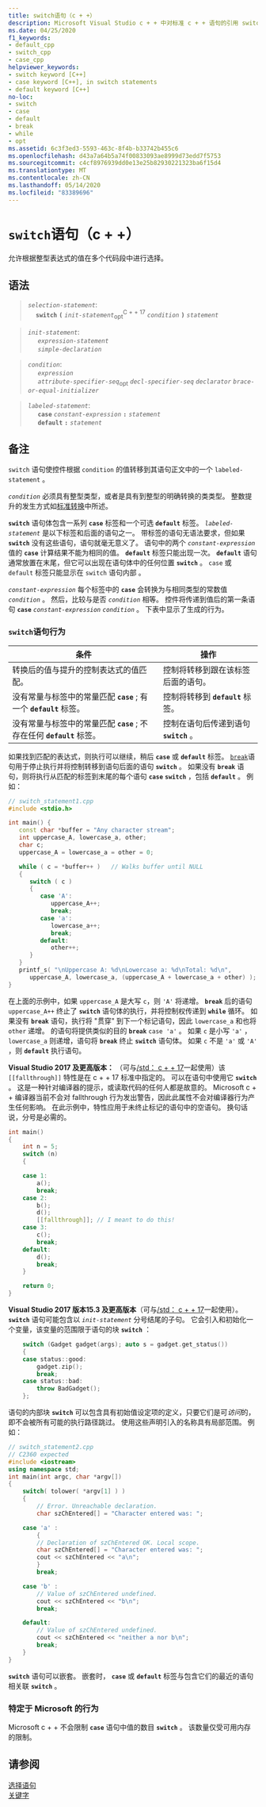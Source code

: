 ```yaml
---
title: switch语句（c + +）
description: Microsoft Visual Studio c + + 中对标准 c + + 语句的引用 switch 。
ms.date: 04/25/2020
f1_keywords:
- default_cpp
- switch_cpp
- case_cpp
helpviewer_keywords:
- switch keyword [C++]
- case keyword [C++], in switch statements
- default keyword [C++]
no-loc:
- switch
- case
- default
- break
- while
- opt
ms.assetid: 6c3f3ed3-5593-463c-8f4b-b33742b455c6
ms.openlocfilehash: d43a7a64b5a74f00833093ae8999d73edd7f5753
ms.sourcegitcommit: c4cf8976939dd0e13e25b82930221323ba6f15d4
ms.translationtype: MT
ms.contentlocale: zh-CN
ms.lasthandoff: 05/14/2020
ms.locfileid: "83389696"
---
```

# <a name="switch-statement-c"></a>`switch`语句（c + +）

允许根据整型表达式的值在多个代码段中进行选择。

## <a name="syntax"></a>语法

> *`selection-statement`*:\
> &nbsp;&nbsp;&nbsp;&nbsp;__`switch`__&nbsp;__`(`__&nbsp;*`init-statement`*<sub>opt</sub><sup>C + + 17</sup>&nbsp;*`condition`*&nbsp;__`)`__&nbsp;*`statement`*

> *`init-statement`*:\
> &nbsp;&nbsp;&nbsp;&nbsp; *`expression-statement`*\
> &nbsp;&nbsp;&nbsp;&nbsp; *`simple-declaration`*

> *`condition`*:\
> &nbsp;&nbsp;&nbsp;&nbsp; *`expression`*\
> &nbsp;&nbsp;&nbsp;&nbsp; *`attribute-specifier-seq`*<sub>opt</sub>&nbsp;*`decl-specifier-seq`*&nbsp;*`declarator`*&nbsp;*`brace-or-equal-initializer`*

> *`labeled-statement`*:\
> &nbsp;&nbsp;&nbsp;&nbsp; __`case`__&nbsp;*`constant-expression`*&nbsp;__`:`__&nbsp;*`statement`*\
> &nbsp;&nbsp;&nbsp;&nbsp; __`default`__&nbsp;__`:`__&nbsp;*`statement`*

## <a name="remarks"></a>备注

`switch` 语句使控件根据 `condition` 的值转移到其语句正文中的一个 `labeled-statement`  。

*`condition`* 必须具有整型类型，或者是具有到整型的明确转换的类类型。 整数提升的发生方式如[标准转换](standard-conversions.md)中所述。

__`switch`__ 语句体包含一系列 __`case`__ 标签和一个可选 __`default`__ 标签。 *`labeled-statement`* 是以下标签和后面的语句之一。 带标签的语句无语法要求，但如果 __`switch`__ 没有这些语句，语句就毫无意义了。 语句中的两个 *`constant-expression`* 值的 __`case`__ 计算结果不能为相同的值。 __`default`__ 标签只能出现一次。 __`default`__ 语句通常放置在末尾，但它可以出现在语句体中的任何位置 __`switch`__ 。 `case` 或 `default` 标签只能显示在 `switch` 语句内部    。

*`constant-expression`* 每个标签中的 __`case`__ 会转换为与相同类型的常数值 *`condition`* 。 然后，比较与是否 *`condition`* 相等。 控件将传递到值后的第一条语句 __`case`__ *`constant-expression`* *`condition`* 。 下表中显示了生成的行为。

### <a name="switch-statement-behavior"></a>`switch`语句行为

| 条件 | 操作 |
|--|--|
| 转换后的值与提升的控制表达式的值匹配。 | 控制将转移到跟在该标签后面的语句。 |
| 没有常量与标签中的常量匹配 __`case`__ ; 有一个 __`default`__ 标签。 | 控制将转移到 __`default`__ 标签。 |
| 没有常量与标签中的常量匹配 __`case`__ ; 不存在任何 __`default`__ 标签。 | 控制在语句后传递到语句 __`switch`__ 。 |

如果找到匹配的表达式，则执行可以继续，稍后 __`case`__ 或 __`default`__ 标签。 [`break`](../cpp/break-statement-cpp.md)语句用于停止执行并将控制转移到语句后面的语句 __`switch`__ 。 如果没有 __`break`__ 语句，则将执行从匹配的标签到末尾的每个语句 __`case`__ __`switch`__ ，包括 __`default`__ 。 例如：

```cpp
// switch_statement1.cpp
#include <stdio.h>

int main() {
   const char *buffer = "Any character stream";
   int uppercase_A, lowercase_a, other;
   char c;
   uppercase_A = lowercase_a = other = 0;

   while ( c = *buffer++ )   // Walks buffer until NULL
   {
      switch ( c )
      {
         case 'A':
            uppercase_A++;
            break;
         case 'a':
            lowercase_a++;
            break;
         default:
            other++;
      }
   }
   printf_s( "\nUppercase A: %d\nLowercase a: %d\nTotal: %d\n",
      uppercase_A, lowercase_a, (uppercase_A + lowercase_a + other) );
}
```

在上面的示例中，如果 `uppercase_A` 是大写 `c`，则 `'A'` 将递增。 __`break`__ 后的语句 `uppercase_A++` 终止了 __`switch`__ 语句体的执行，并将控制权传递到 __`while`__ 循环。 如果没有 __`break`__ 语句，执行将 "贯穿" 到下一个标记语句，因此 `lowercase_a` 和也将 `other` 递增。 的语句将提供类似的目的 __`break`__ `case 'a'` 。 如果 `c` 是小写 `'a'` ， `lowercase_a` 则递增，语句将 __`break`__ 终止 __`switch`__ 语句体。 如果 `c` 不是 `'a'` 或 `'A'` ，则 __`default`__ 执行语句。

**Visual Studio 2017 及更高版本：** （可与[/std： c + + 17](../build/reference/std-specify-language-standard-version.md)一起使用）该 `[[fallthrough]]` 特性是在 c + + 17 标准中指定的。 可以在语句中使用它 __`switch`__ 。 这是一种针对编译器的提示，或读取代码的任何人都是故意的。 Microsoft c + + 编译器当前不会对 fallthrough 行为发出警告，因此此属性不会对编译器行为产生任何影响。 在此示例中，特性应用于未终止标记的语句中的空语句。 换句话说，分号是必需的。

```cpp
int main()
{
    int n = 5;
    switch (n)
    {

    case 1:
        a();
        break;
    case 2:
        b();
        d();
        [[fallthrough]]; // I meant to do this!
    case 3:
        c();
        break;
    default:
        d();
        break;
    }

    return 0;
}
```

**Visual Studio 2017 版本15.3 及更高版本**（可与[/std： c + + 17](../build/reference/std-specify-language-standard-version.md)一起使用）。 __`switch`__ 语句可能包含以 *`init-statement`* 分号结尾的子句。 它会引入和初始化一个变量，该变量的范围限于语句的块 __`switch`__ ：

```cpp
    switch (Gadget gadget(args); auto s = gadget.get_status())
    {
    case status::good:
        gadget.zip();
        break;
    case status::bad:
        throw BadGadget();
    };
```

语句的内部块 __`switch`__ 可以包含具有初始值设定项的定义，只要它们是可*访问*的，即不会被所有可能的执行路径跳过。 使用这些声明引入的名称具有局部范围。 例如：

```cpp
// switch_statement2.cpp
// C2360 expected
#include <iostream>
using namespace std;
int main(int argc, char *argv[])
{
    switch( tolower( *argv[1] ) )
    {
        // Error. Unreachable declaration.
        char szChEntered[] = "Character entered was: ";

    case 'a' :
        {
        // Declaration of szChEntered OK. Local scope.
        char szChEntered[] = "Character entered was: ";
        cout << szChEntered << "a\n";
        }
        break;

    case 'b' :
        // Value of szChEntered undefined.
        cout << szChEntered << "b\n";
        break;

    default:
        // Value of szChEntered undefined.
        cout << szChEntered << "neither a nor b\n";
        break;
    }
}
```

__`switch`__ 语句可以嵌套。 嵌套时， __`case`__ 或 __`default`__ 标签与包含它们的最近的语句相关联 __`switch`__ 。

### <a name="microsoft-specific-behavior"></a>特定于 Microsoft 的行为

Microsoft c + + 不会限制 __`case`__ 语句中值的数目 __`switch`__ 。 该数量仅受可用内存的限制。

## <a name="see-also"></a>请参阅

[选择语句](../cpp/selection-statements-cpp.md)<br/>
[关键字](../cpp/keywords-cpp.md)
